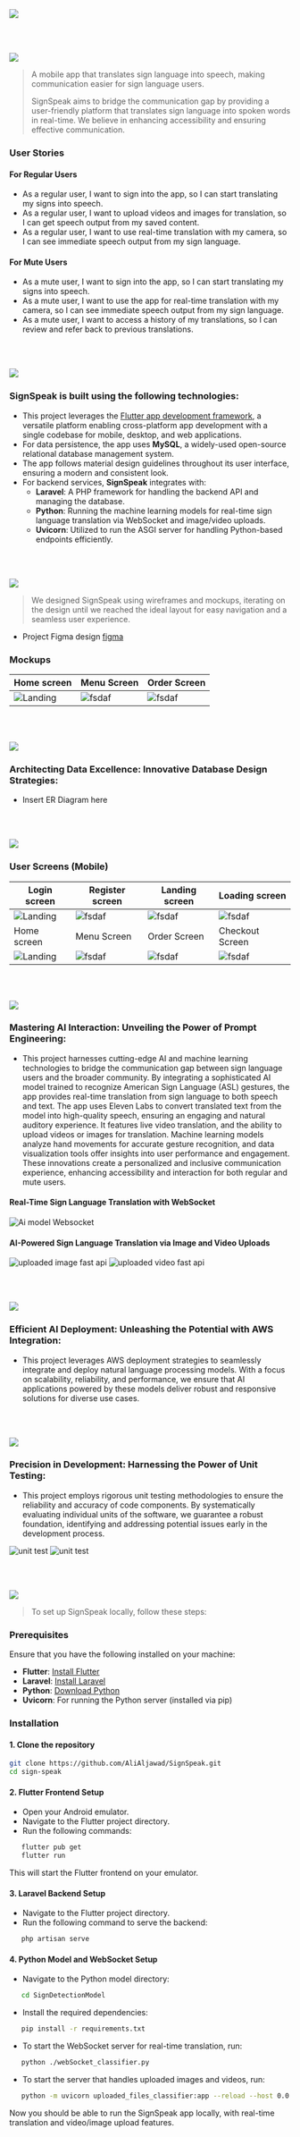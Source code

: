 <img src="./readme/title1.svg"/>

<br><br>

<!-- project philosophy -->
<img src="./readme/title2.svg"/>

> A mobile app that translates sign language into speech, making communication easier for sign language users.
>
> SignSpeak aims to bridge the communication gap by providing a user-friendly platform that translates sign language into spoken words in real-time. We believe in enhancing accessibility and ensuring effective communication.

### User Stories

#### For Regular Users
- As a regular user, I want to sign into the app, so I can start translating my signs into speech.
- As a regular user, I want to upload videos and images for translation, so I can get speech output from my saved content.
- As a regular user, I want to use real-time translation with my camera, so I can see immediate speech output from my sign language.

#### For Mute Users
- As a mute user, I want to sign into the app, so I can start translating my signs into speech.
- As a mute user, I want to use the app for real-time translation with my camera, so I can see immediate speech output from my sign language.
- As a mute user, I want to access a history of my translations, so I can review and refer back to previous translations.

<br><br>

<!-- Tech stack -->
<img src="./readme/title3.svg"/>

### SignSpeak is built using the following technologies:

- This project leverages the [Flutter app development framework](https://flutter.dev/), a versatile platform enabling cross-platform app development with a single codebase for mobile, desktop, and web applications.
- For data persistence, the app uses **MySQL**, a widely-used open-source relational database management system.
- The app follows material design guidelines throughout its user interface, ensuring a modern and consistent look.
- For backend services, **SignSpeak** integrates with:
  - **Laravel**: A PHP framework for handling the backend API and managing the database.
  - **Python**: Running the machine learning models for real-time sign language translation via WebSocket and image/video uploads.
  - **Uvicorn**: Utilized to run the ASGI server for handling Python-based endpoints efficiently.
  
<br><br>
<!-- UI UX -->
<img src="./readme/title4.svg"/>


> We designed SignSpeak using wireframes and mockups, iterating on the design until we reached the ideal layout for easy navigation and a seamless user experience.
- Project Figma design [figma](https://www.figma.com/design/jce22W4lDvg7z5WlfgySeo/SignSpeak?node-id=0-1&node-type=canvas&t=CekBLhJ0QhEw6czf-0)


### Mockups
| Home screen  | Menu Screen | Order Screen |
| ---| ---| ---|
| ![Landing](./readme/demo/1440x1024.png) | ![fsdaf](./readme/demo/1440x1024.png) | ![fsdaf](./readme/demo/1440x1024.png) |
<br><br>

<!-- Database Design -->
<img src="./readme/title5.svg"/>

###  Architecting Data Excellence: Innovative Database Design Strategies:

- Insert ER Diagram here


<br><br>


<!-- Implementation -->
<img src="./readme/title6.svg"/>


### User Screens (Mobile)
| Login screen  | Register screen | Landing screen | Loading screen |
| ---| ---| ---| ---|
| ![Landing](https://placehold.co/900x1600) | ![fsdaf](https://placehold.co/900x1600) | ![fsdaf](https://placehold.co/900x1600) | ![fsdaf](https://placehold.co/900x1600) |
| Home screen  | Menu Screen | Order Screen | Checkout Screen |
| ![Landing](https://placehold.co/900x1600) | ![fsdaf](https://placehold.co/900x1600) | ![fsdaf](https://placehold.co/900x1600) | ![fsdaf](https://placehold.co/900x1600) |

<br><br>


<!-- Prompt Engineering -->
<img src="./readme/title7.svg"/>

###  Mastering AI Interaction: Unveiling the Power of Prompt Engineering:

- This project harnesses cutting-edge AI and machine learning technologies to bridge the communication gap between sign language users and the broader community. By integrating a sophisticated AI model trained to recognize American Sign Language (ASL) gestures, the app provides real-time translation from sign language to both speech and text. The app uses Eleven Labs to convert translated text from the model into high-quality speech, ensuring an engaging and natural auditory experience. It features live video translation, and the ability to upload videos or images for translation. Machine learning models analyze hand movements for accurate gesture recognition, and data visualization tools offer insights into user performance and engagement. These innovations create a personalized and inclusive communication experience, enhancing accessibility and interaction for both regular and mute users.

#### Real-Time Sign Language Translation with WebSocket
<img src="./readme/assets/websocket.png" alt="Ai model Websocket"/>

#### AI-Powered Sign Language Translation via Image and Video Uploads
<img src="./readme/assets/imageFastApi.png" alt="uploaded image fast api"/>
<img src="./readme/assets/videoFastApi.png" alt="uploaded video fast api"/>


<br><br>

<!-- AWS Deployment -->
<img src="./readme/title8.svg"/>

###  Efficient AI Deployment: Unleashing the Potential with AWS Integration:

- This project leverages AWS deployment strategies to seamlessly integrate and deploy natural language processing models. With a focus on scalability, reliability, and performance, we ensure that AI applications powered by these models deliver robust and responsive solutions for diverse use cases.

<br><br>

<!-- Unit Testing -->
<img src="./readme/title9.svg"/>

###  Precision in Development: Harnessing the Power of Unit Testing:

- This project employs rigorous unit testing methodologies to ensure the reliability and accuracy of code components. By systematically evaluating individual units of the software, we guarantee a robust foundation, identifying and addressing potential issues early in the development process.

<img src="./readme/assets/unit.png" alt="unit test"/>
<img src="./readme/assets/unit1.png" alt="unit test"/>

<br><br>


<!-- How to run -->
<img src="./readme/title10.svg"/>

> To set up SignSpeak locally, follow these steps:

### Prerequisites

Ensure that you have the following installed on your machine:
- **Flutter**: [Install Flutter](https://flutter.dev/docs/get-started/install)
- **Laravel**: [Install Laravel](https://laravel.com/docs/installation)
- **Python**: [Download Python](https://www.python.org/downloads/)
- **Uvicorn**: For running the Python server (installed via pip)

### Installation

#### 1. Clone the repository
   ```bash
   git clone https://github.com/AliAljawad/SignSpeak.git
   cd sign-speak
   ```
#### 2. Flutter Frontend Setup
  - Open your Android emulator.
  - Navigate to the Flutter project directory.
  - Run the following commands:
   ```bash
      flutter pub get
      flutter run
   ```
   This will start the Flutter frontend on your emulator.
#### 3. Laravel Backend Setup
- Navigate to the Flutter project directory.
- Run the following command to serve the backend:
```bash
   php artisan serve
   ```
#### 4. Python Model and WebSocket Setup
- Navigate to the Python model directory:
```bash
   cd SignDetectionModel
   ```
- Install the required dependencies:
```bash
   pip install -r requirements.txt
   ```
- To start the WebSocket server for real-time translation, run:
```bash
   python ./webSocket_classifier.py
```
- To start the server that handles uploaded images and videos, run:
```bash
   python -m uvicorn uploaded_files_classifier:app --reload --host 0.0.0.0 --port 8001
```

Now you should be able to run the SignSpeak app locally, with real-time translation and video/image upload features.
